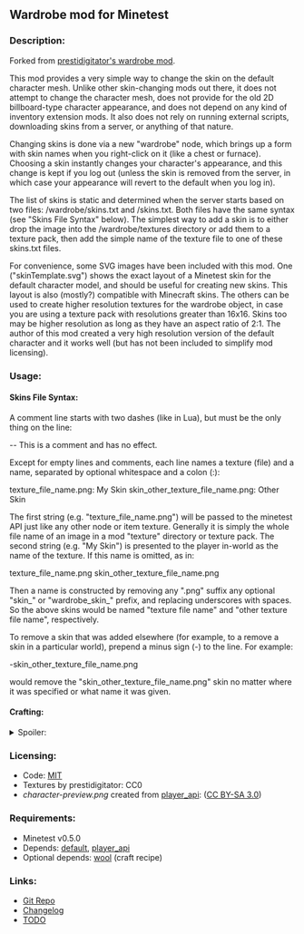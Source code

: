 ## Wardrobe mod for Minetest

### Description:

Forked from [prestidigitator's wardrobe mod](https://forum.minetest.net/viewtopic.php?t=9680).

This mod provides a very simple way to change the skin on the default character
mesh.  Unlike other skin-changing mods out there, it does not attempt to change
the character mesh, does not provide for the old 2D billboard-type character
appearance, and does not depend on any kind of inventory extension mods.  It
also does not rely on running external scripts, downloading skins from a
server, or anything of that nature.

Changing skins is done via a new "wardrobe" node, which brings up a form with
skin names when you right-click on it (like a chest or furnace).  Choosing a
skin instantly changes your character's appearance, and this change is kept if
you log out (unless the skin is removed from the server, in which case your
appearance will revert to the default when you log in).

The list of skins is static and determined when the server starts based on two
files: <modsPath>/wardrobe/skins.txt and <worldPath>/skins.txt.  Both files
have the same syntax (see "Skins File Syntax" below).  The simplest way to add
a skin is to either drop the image into the <modsPath>/wardrobe/textures
directory or add them to a texture pack, then add the simple name of the
texture file to one of these skins.txt files.

For convenience, some SVG images have been included with this mod.  One
("skinTemplate.svg") shows the exact layout of a Minetest skin for the default
character model, and should be useful for creating new skins.  This layout is
also (mostly?) compatible with Minecraft skins.  The others can be used to
create higher resolution textures for the wardrobe object, in case you are
using a texture pack with resolutions greater than 16x16.  Skins too may be
higher resolution as long as they have an aspect ratio of 2:1.  The author of
this mod created a very high resolution version of the default character and it
works well (but has not been included to simplify mod licensing).

### Usage:

#### Skins File Syntax:

A comment line starts with two dashes (like in Lua), but must be the only thing
on the line:

   -- This is a comment and has no effect.

Except for empty lines and comments, each line names a texture (file) and a
name, separated by optional whitespace and a colon (:):

   texture_file_name.png: My Skin
   skin_other_texture_file_name.png: Other Skin

The first string (e.g. "texture_file_name.png") will be passed to the minetest
API just like any other node or item texture.  Generally it is simply the whole
file name of an image in a mod "texture" directory or texture pack.  The second
string (e.g. "My Skin") is presented to the player in-world as the name of the
texture.  If this name is omitted, as in:

   texture_file_name.png
   skin_other_texture_file_name.png

Then a name is constructed by removing any ".png" suffix any optional "skin_"
or "wardrobe_skin_" prefix, and replacing underscores with spaces.  So the
above skins would be named "texture file name" and "other texture file name",
respectively.

To remove a skin that was added elsewhere (for example, to a remove a skin in a
particular world), prepend a minus sign (-) to the line.  For example:

   -skin_other_texture_file_name.png

would remove the "skin_other_texture_file_name.png" skin no matter where it was
specified or what name it was given.

#### Crafting:

<details><summary>Spoiler:</summary>

- W: any wood (same kinds you can make a chest from)
- S: any stick
- L: any wool

```
  wardrobe:
    W S W
    W L W
    W L W
```

</details>

### Licensing:

- Code: [MIT](LICENSE.txt)
- Textures by prestidigitator: CC0
- *character-preview.png* created from [player_api](https://github.com/minetest/minetest_game/blob/master/mods/player_api/models/character.png): ([CC BY-SA 3.0](https://github.com/minetest/minetest_game/blob/master/mods/player_api/license.txt))

### Requirements:

- Minetest v0.5.0
- Depends: [default](https://github.com/minetest/minetest_game/tree/master/mods/default), [player_api](https://github.com/minetest/minetest_game/tree/master/mods/player_api)
- Optional depends: [wool](https://github.com/minetest/minetest_game/tree/master/mods/wool) (craft recipe)

### Links:

- [Git Repo](https://github.com/AntumMT/mod-wardrobe)
- [Changelog](changelot.txt)
- [TODO](TODO.txt)
